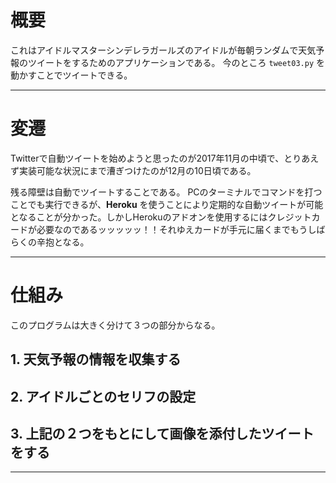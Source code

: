 # 概要

これはアイドルマスターシンデレラガールズのアイドルが毎朝ランダムで天気予報のツイートをするためのアプリケーションである。
今のところ `tweet03.py` を動かすことでツイートできる。

---

# 変遷
Twitterで自動ツイートを始めようと思ったのが2017年11月の中頃で、とりあえず実装可能な状況にまで漕ぎつけたのが12月の10日頃である。

残る障壁は自動でツイートすることである。
PCのターミナルでコマンドを打つことでも実行できるが、**Heroku** を使うことにより定期的な自動ツイートが可能となることが分かった。しかしHerokuのアドオンを使用するにはクレジットカードが必要なのであるッッッッッ！！それゆえカードが手元に届くまでもうしばらくの辛抱となる。

------
# 仕組み
このプログラムは大きく分けて３つの部分からなる。

## 1. 天気予報の情報を収集する

## 2. アイドルごとのセリフの設定

## 3. 上記の２つをもとにして画像を添付したツイートをする

---
